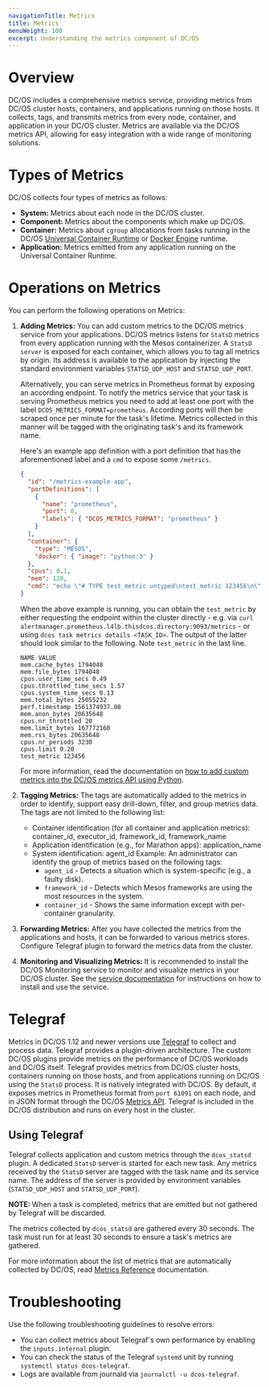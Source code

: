 ```yaml
---
navigationTitle: Metrics
title: Metrics
menuWeight: 100
excerpt: Understanding the metrics component of DC/OS
---
```


# Overview

DC/OS includes a comprehensive metrics service, providing metrics from DC/OS cluster hosts, containers, and applications running on those hosts. It collects, tags, and transmits metrics from every node, container, and application in your DC/OS cluster. Metrics are available via the DC/OS metrics API, allowing for easy integration with a wide range of monitoring solutions.

# Types of Metrics

DC/OS collects four types of metrics as follows:

- **System:** Metrics about each node in the DC/OS cluster.
- **Component:** Metrics about the components which make up DC/OS.
- **Container:** Metrics about `cgroup` allocations from tasks running in the DC/OS [Universal Container Runtime](/mesosphere/dcos/2.1/deploying-services/containerizers/ucr/) or [Docker Engine](/mesosphere/dcos/2.1/deploying-services/containerizers/docker-containerizer/) runtime.
- **Application:** Metrics emitted from any application running on the Universal Container Runtime.

# Operations on Metrics

You can perform the following operations on Metrics:

1. **Adding Metrics:** You can add custom metrics to the DC/OS metrics service from your applications. DC/OS metrics listens for `StatsD` metrics from every application running with the Mesos containerizer. A `StatsD server` is exposed for each container, which allows you to tag all metrics by origin. Its address is available to the application by injecting the standard environment variables `STATSD_UDP_HOST` and `STATSD_UDP_PORT`.

   Alternatively, you can serve metrics in Prometheus format by exposing an according endpoint. To notify the metrics service that your task is serving Prometheus metrics you need to add at least one port with the label `DCOS_METRICS_FORMAT=prometheus`. According ports will then be scraped once per minute for the task's lifetime.
   Metrics collected in this manner will be tagged with the originating task's and its framework name.

   Here's an example app definition with a port definition that has the aforementioned label and a `cmd` to expose some `/metrics`.

   ```json
   {
     "id": "/metrics-example-app",
     "portDefinitions": [
       {
         "name": "prometheus",
         "port": 0,
         "labels": { "DCOS_METRICS_FORMAT": "prometheus" }
       }
     ],
     "container": {
       "type": "MESOS",
       "docker": { "image": "python:3" }
     },
     "cpus": 0.1,
     "mem": 128,
     "cmd": "echo \"# TYPE test_metric untyped\ntest_metric 123456\n\" > metrics;\npython3 -m http.server $PORT0\n"
   }
   ```

   When the above example is running, you can obtain the `test_metric` by either requesting the endpoint within the cluster directly - e.g. via `curl alertmanager.prometheus.l4lb.thisdcos.directory:9093/metrics` - or using `dcos task metrics details <TASK_ID>`. The output of the latter should look similar to the following. Note `test_metric` in the last line.

   ```
   NAME VALUE
   mem.cache_bytes 1794048
   mem.file_bytes 1794048
   cpus.user_time_secs 0.49
   cpus.throttled_time_secs 1.57
   cpus.system_time_secs 0.13
   mem.total_bytes 25055232
   perf.timestamp 1561374937.08
   mem.anon_bytes 20635648
   cpus.nr_throttled 20
   mem.limit_bytes 167772160
   mem.rss_bytes 20635648
   cpus.nr_periods 3230
   cpus.limit 0.20
   test_metric 123456
   ```

   For more information, read the documentation on [how to add custom metrics into the DC/OS metrics API using Python](https://mesosphere.com/blog/custommetrics/).

2. **Tagging Metrics:** The tags are automatically added to the metrics in order to identify, support easy drill-down, filter, and group metrics data. The tags are not limited to the following list:

   - Container identification (for all container and application metrics): container_id, executor_id, framework_id, framework_name
   - Application identification (e.g., for Marathon apps): application_name
   - System identification: agent_id
     Example: An administrator can identify the group of metrics based on the following tags:
     - `agent_id` - Detects a situation which is system-specific (e.g., a faulty disk).
     - `framework_id` - Detects which Mesos frameworks are using the most resources in the system.
     - `container_id` - Shows the same information except with per-container granularity.

3. **Forwarding Metrics:** After you have collected the metrics from the applications and hosts, it can be forwarded to various metrics stores. Configure Telegraf plugin to forward the metrics data from the cluster.

4. **Monitoring and Visualizing Metrics:** It is recommended to install the DC/OS Monitoring service to monitor and visualize metrics in your DC/OS cluster. See the [service documentation](/mesosphere/dcos/services/dcos-monitoring/1.0.0/operations/install/) for instructions on how to install and use the service.

# Telegraf

Metrics in DC/OS 1.12 and newer versions use [Telegraf](/mesosphere/dcos/2.1/overview/architecture/components/#telegraf) to collect and process data. Telegraf provides a plugin-driven architecture. The custom DC/OS plugins provide metrics on the performance of DC/OS workloads and DC/OS itself. Telegraf provides metrics from DC/OS cluster hosts, containers running on those hosts, and from applications running on DC/OS using the `StatsD` process. It is natively integrated with DC/OS. By default, it exposes metrics in Prometheus format from `port 61091` on each node, and in JSON format through the DC/OS [Metrics API](/mesosphere/dcos/2.1/metrics/metrics-api/). Telegraf is included in the DC/OS distribution and runs on every host in the cluster.

## Using Telegraf

Telegraf collects application and custom metrics through the `dcos_statsd` plugin. A dedicated `StatsD` server is started for each new task. Any metrics received by the `StatsD` server are tagged with the task name and its service name. The address of the server is provided by environment variables (`STATSD_UDP_HOST` and `STATSD_UDP_PORT`).

<p class="message--note"><strong>NOTE: </strong>When a task is completed, metrics that are emitted but not gathered by Telegraf will be discarded.</p>

The metrics collected by `dcos_statsd` are gathered every 30 seconds. The task must run for at least 30 seconds to ensure a task's metrics are gathered.

For more information about the list of metrics that are automatically collected by DC/OS, read [Metrics Reference](/mesosphere/dcos/2.1/metrics/reference/) documentation.

# Troubleshooting

Use the following troubleshooting guidelines to resolve errors:

- You can collect metrics about Telegraf's own performance by enabling the `inputs.internal` plugin.
- You can check the status of the Telegraf `systemd` unit by running `systemctl status dcos-telegraf`.
- Logs are available from journald via `journalctl -u dcos-telegraf`.
